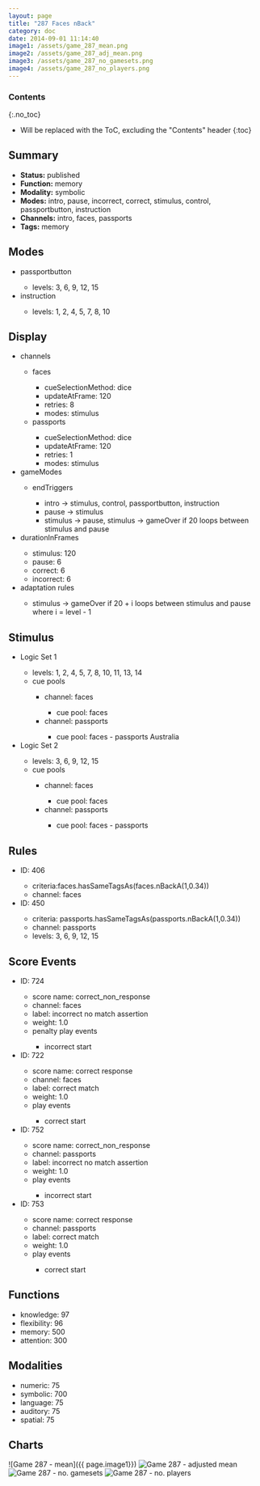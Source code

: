```yaml
---
layout: page
title: "287 Faces nBack"
category: doc
date: 2014-09-01 11:14:40
image1: /assets/game_287_mean.png
image2: /assets/game_287_adj_mean.png
image3: /assets/game_287_no_gamesets.png
image4: /assets/game_287_no_players.png
---
```


### Contents
{:.no_toc}

* Will be replaced with the ToC, excluding the "Contents" header
{:toc}

## Summary
<p>
<ul>
<li><strong>Status:</strong> published</li>
<li><strong>Function:</strong> memory</li>
<li><strong>Modality:</strong> symbolic</li>
<li><strong>Modes:</strong> intro, pause, incorrect, correct, stimulus, control, passportbutton, instruction</li>
<li><strong>Channels:</strong> intro, faces, passports</li>
<li><strong>Tags:</strong> memory</li>
</ul>
</p>

## Modes
<p>
<ul>
<li>passportbutton</li>
<ul><li>levels: 3, 6, 9, 12, 15</li></ul>
<li>instruction</li>
<ul><li>levels: 1, 2, 4, 5, 7, 8, 10</li></ul>
</ul>
</p>

## Display
<p>
<ul>
<li> channels</li>
<ul><li>faces</li>
<ul>
<li>cueSelectionMethod: dice</li>
<li>updateAtFrame: 120</li>
<li>retries: 8</li>
<li>modes: stimulus</li>
</ul>
<li>passports</li>
<ul>
<li>cueSelectionMethod: dice</li>
<li>updateAtFrame: 120</li>
<li>retries: 1</li>
<li>modes: stimulus</li>
</ul>
</ul>
<li>gameModes</li>
<ul>
<li>endTriggers</li>
<ul>
<li>intro -> stimulus, control, passportbutton, instruction</li>
<li>pause -> stimulus</li>
<li>stimulus -> pause, stimulus -> gameOver if 20 loops between stimulus and pause</li>
</ul>
</ul>
<li>durationInFrames</li>
<ul>
<li>stimulus: 120</li>
<li>pause: 6</li>
<li>correct: 6</li>
<li>incorrect: 6</li>
</ul>
<li>adaptation rules</li>
<ul>
<li>stimulus -> gameOver if 20 + i loops between stimulus and pause where i = level - 1</li>
</ul>
</ul>
</p>

## Stimulus
<p>
<ul>
<li>Logic Set 1</li>
<ul>
<li>levels: 1, 2, 4, 5, 7, 8, 10, 11, 13, 14</li>
<li>cue pools</li>
<ul>
<li>channel: faces</li>
<ul><li>cue pool: faces</li></ul>
<li>channel: passports</li>
<ul><li>cue pool: faces - passports Australia</li></ul>
</ul>
</ul>
<li>Logic Set 2</li>
<ul>
<li>levels: 3, 6, 9, 12, 15</li>
<li>cue pools</li>
<ul>
<li>channel: faces</li>
<ul><li>cue pool: faces</li></ul>
<li>channel: passports</li>
<ul><li>cue pool: faces - passports</li></ul>
</ul>
</ul>
</ul>
</p>

## Rules
<p>
<ul>
<li>ID: 406</li>
<ul>
<li>criteria:faces.hasSameTagsAs(faces.nBackA(1,0.34))</li>
<li>channel: faces</li>
</ul>
<li>ID: 450</li>
<ul><li>criteria: passports.hasSameTagsAs(passports.nBackA(1,0.34))</li>
<li>channel: passports</li>
<li>levels: 3, 6, 9, 12, 15</li>
</ul>
</ul>
</p>

## Score Events
<p>
<ul>
<li>ID: 724</li>
<ul><li>score name: correct_non_response</li>
<li>channel: faces</li>
<li>label: incorrect no match assertion</li>
<li>weight: 1.0</li>
<li>penalty play events</li>
<ul><li>incorrect start</li></ul>
</ul>
<li>ID: 722</li>
<ul>
<li>score name: correct response</li>
<li>channel: faces</li>
<li>label: correct match</li>
<li>weight: 1.0</li>
<li>play events</li>
<ul><li>correct start</li></ul>
</ul>
<li>ID: 752</li>
<ul><li>score name: correct_non_response</li>
<li>channel: passports</li>
<li>label: incorrect no match assertion</li>
<li>weight: 1.0</li>
<li>play events</li>
<ul><li>incorrect start</li></ul>
</ul>
<li>ID: 753</li>
<ul>
<li>score name: correct response</li>
<li>channel: passports</li>
<li>label: correct match</li>
<li>weight: 1.0</li>
<li>play events</li>
<ul><li>correct start</li></ul>
</ul>
</ul>
</p>

## Functions
<p>
<ul>
<li>knowledge: 97</li>
<li>flexibility: 96</li>
<li>memory: 500</li>
<li>attention: 300</li>
</ul>
</p>

## Modalities
<p>
<ul>
<li>numeric: 75</li>
<li>symbolic: 700</li>
<li>language: 75</li>
<li>auditory: 75</li>
<li>spatial: 75</li>
</ul>
</p>

## Charts
![Game 287 - mean]({{ page.image1}})
![Game 287 - adjusted mean]({{page.image2}})
![Game 287 - no. gamesets]({{page.image3}})
![Game 287 - no. players]({{page.image4}})


